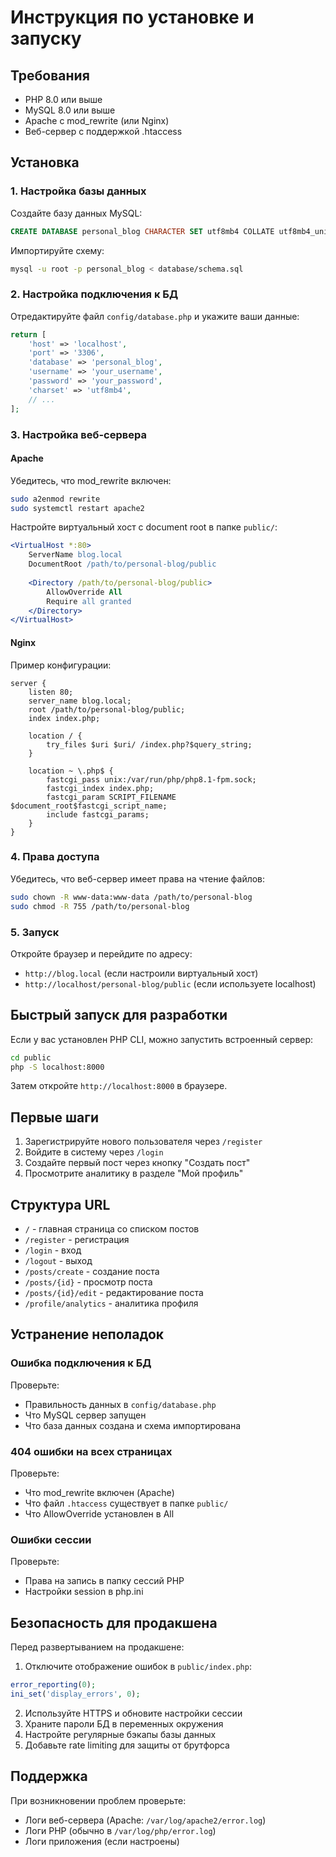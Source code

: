 # Инструкция по установке и запуску

## Требования

- PHP 8.0 или выше
- MySQL 8.0 или выше
- Apache с mod_rewrite (или Nginx)
- Веб-сервер с поддержкой .htaccess

## Установка

### 1. Настройка базы данных

Создайте базу данных MySQL:

```sql
CREATE DATABASE personal_blog CHARACTER SET utf8mb4 COLLATE utf8mb4_unicode_ci;
```

Импортируйте схему:

```bash
mysql -u root -p personal_blog < database/schema.sql
```

### 2. Настройка подключения к БД

Отредактируйте файл `config/database.php` и укажите ваши данные:

```php
return [
    'host' => 'localhost',
    'port' => '3306',
    'database' => 'personal_blog',
    'username' => 'your_username',
    'password' => 'your_password',
    'charset' => 'utf8mb4',
    // ...
];
```

### 3. Настройка веб-сервера

#### Apache

Убедитесь, что mod_rewrite включен:

```bash
sudo a2enmod rewrite
sudo systemctl restart apache2
```

Настройте виртуальный хост с document root в папке `public/`:

```apache
<VirtualHost *:80>
    ServerName blog.local
    DocumentRoot /path/to/personal-blog/public
    
    <Directory /path/to/personal-blog/public>
        AllowOverride All
        Require all granted
    </Directory>
</VirtualHost>
```

#### Nginx

Пример конфигурации:

```nginx
server {
    listen 80;
    server_name blog.local;
    root /path/to/personal-blog/public;
    index index.php;

    location / {
        try_files $uri $uri/ /index.php?$query_string;
    }

    location ~ \.php$ {
        fastcgi_pass unix:/var/run/php/php8.1-fpm.sock;
        fastcgi_index index.php;
        fastcgi_param SCRIPT_FILENAME $document_root$fastcgi_script_name;
        include fastcgi_params;
    }
}
```

### 4. Права доступа

Убедитесь, что веб-сервер имеет права на чтение файлов:

```bash
sudo chown -R www-data:www-data /path/to/personal-blog
sudo chmod -R 755 /path/to/personal-blog
```

### 5. Запуск

Откройте браузер и перейдите по адресу:
- `http://blog.local` (если настроили виртуальный хост)
- `http://localhost/personal-blog/public` (если используете localhost)

## Быстрый запуск для разработки

Если у вас установлен PHP CLI, можно запустить встроенный сервер:

```bash
cd public
php -S localhost:8000
```

Затем откройте `http://localhost:8000` в браузере.

## Первые шаги

1. Зарегистрируйте нового пользователя через `/register`
2. Войдите в систему через `/login`
3. Создайте первый пост через кнопку "Создать пост"
4. Просмотрите аналитику в разделе "Мой профиль"

## Структура URL

- `/` - главная страница со списком постов
- `/register` - регистрация
- `/login` - вход
- `/logout` - выход
- `/posts/create` - создание поста
- `/posts/{id}` - просмотр поста
- `/posts/{id}/edit` - редактирование поста
- `/profile/analytics` - аналитика профиля

## Устранение неполадок

### Ошибка подключения к БД

Проверьте:
- Правильность данных в `config/database.php`
- Что MySQL сервер запущен
- Что база данных создана и схема импортирована

### 404 ошибки на всех страницах

Проверьте:
- Что mod_rewrite включен (Apache)
- Что файл `.htaccess` существует в папке `public/`
- Что AllowOverride установлен в All

### Ошибки сессии

Проверьте:
- Права на запись в папку сессий PHP
- Настройки session в php.ini

## Безопасность для продакшена

Перед развертыванием на продакшене:

1. Отключите отображение ошибок в `public/index.php`:
```php
error_reporting(0);
ini_set('display_errors', 0);
```

2. Используйте HTTPS и обновите настройки сессии
3. Храните пароли БД в переменных окружения
4. Настройте регулярные бэкапы базы данных
5. Добавьте rate limiting для защиты от брутфорса

## Поддержка

При возникновении проблем проверьте:
- Логи веб-сервера (Apache: `/var/log/apache2/error.log`)
- Логи PHP (обычно в `/var/log/php/error.log`)
- Логи приложения (если настроены)
